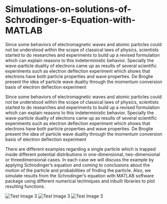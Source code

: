# Simulations-on-solutions-of-Schrodinger-s-Equation-with-MATLAB

Since some behaviors of electromagnetic waves and atomic particles could not be understood
within the scope of classical laws of physics, scientists started to do researches and experiments
to build up a revised formulation which can explain reasons to this indeterministic behavior.
Specially the wave-particle duality of electrons came up as results of several scientific
experiments such as electron deflection experiment which shows that electrons have both
particle properties and wave properties. De Broglie present the idea of particle wave duality
through the momentum conversion basis of electron deflection experiment

Since some behaviors of electromagnetic waves and atomic particles could not be understood
within the scope of classical laws of physics, scientists started to do researches and experiments
to build up a revised formulation which can explain reasons to this indeterministic behavior.
Specially the wave-particle duality of electrons came up as results of several scientific
experiments such as electron deflection experiment which shows that electrons have both
particle properties and wave properties. De Broglie present the idea of particle wave duality
through the momentum conversion basis of electron deflection experiment

There are different examples regarding a single particle which is trapped inside different potential distributions in one-dimensional, two-dimensional or threedimensional cases. In each case we will discuss the example by applying Schrodinger’s equation and coming to conclusions about the motion of the particle and probabilities of finding the particle. Also, we simulate results from the Schrodinger’s equation with MATLAB software package using different numerical techniques and inbuilt libraries to plot resulting functions.

![Test Image 3](/3DTest.png)
![Test Image 3](/3DTest.png)
![Test Image 3](/3DTest.png)
